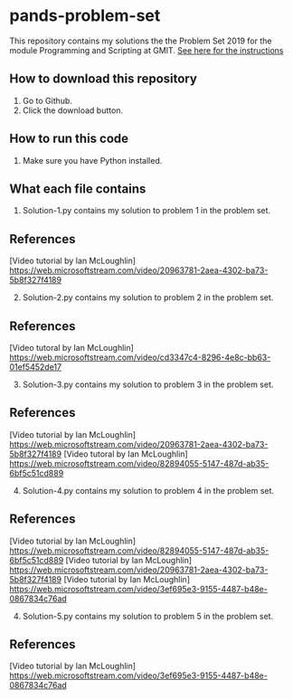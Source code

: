 # pands-problem-set

This repository contains my solutions the the Problem Set 2019 for the module Programming and Scripting at GMIT.
[See here for the instructions](https://github.com/ianmcloughlin/problems-pands-2019/raw/master/problems.pdf)


## How to download this repository

1. Go to Github.
2. Click the download button.

## How to run this code

1. Make sure you have Python installed.

## What each file contains

1. Solution-1.py contains my solution to problem 1 in the problem set.

## References
[Video tutorial by Ian McLoughlin] https://web.microsoftstream.com/video/20963781-2aea-4302-ba73-5b8f327f4189

2. Solution-2.py contains my solution to problem 2 in the problem set.

## References
[Video tutoral by Ian McLoughlin] https://web.microsoftstream.com/video/cd3347c4-8296-4e8c-bb63-01ef5452de17

3. Solution-3.py contains my solution to problem 3 in the problem set.
## References
[Video tutorial by Ian McLoughlin] https://web.microsoftstream.com/video/20963781-2aea-4302-ba73-5b8f327f4189
[Video tutoral by Ian McLoughlin] https://web.microsoftstream.com/video/82894055-5147-487d-ab35-6bf5c51cd889

4. Solution-4.py contains my solution to problem 4 in the problem set.
## References
[Video tutorial by Ian McLoughlin] https://web.microsoftstream.com/video/82894055-5147-487d-ab35-6bf5c51cd889
[Video tutorial by Ian McLoughlin] https://web.microsoftstream.com/video/20963781-2aea-4302-ba73-5b8f327f4189
[Video tutorial by Ian McLoughlin] https://web.microsoftstream.com/video/3ef695e3-9155-4487-b48e-0867834c76ad


4. Solution-5.py contains my solution to problem 5 in the problem set.
## References
[Video tutorial by Ian McLoughlin] https://web.microsoftstream.com/video/3ef695e3-9155-4487-b48e-0867834c76ad
